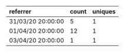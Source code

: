 | referrer          | count | uniques |
| :---------------- | :---- | :------ |
| 31/03/20 20:00:00 | 5     | 1       |
| 01/04/20 20:00:00 | 12    | 1       |
| 03/04/20 20:00:00 | 1     | 1       |